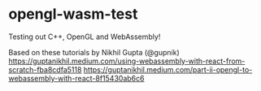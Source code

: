 # opengl-wasm-test

Testing out C++, OpenGL and WebAssembly!

Based on these tutorials by Nikhil Gupta (@gupnik)
https://guptanikhil.medium.com/using-webassembly-with-react-from-scratch-fba8cdfa5118
https://guptanikhil.medium.com/part-ii-opengl-to-webassembly-with-react-8f15430ab6c6
